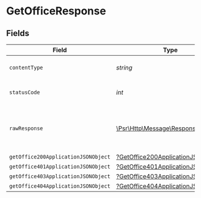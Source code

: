 # GetOfficeResponse


## Fields

| Field                                                                                                        | Type                                                                                                         | Required                                                                                                     | Description                                                                                                  |
| ------------------------------------------------------------------------------------------------------------ | ------------------------------------------------------------------------------------------------------------ | ------------------------------------------------------------------------------------------------------------ | ------------------------------------------------------------------------------------------------------------ |
| `contentType`                                                                                                | *string*                                                                                                     | :heavy_check_mark:                                                                                           | HTTP response content type for this operation                                                                |
| `statusCode`                                                                                                 | *int*                                                                                                        | :heavy_check_mark:                                                                                           | HTTP response status code for this operation                                                                 |
| `rawResponse`                                                                                                | [\Psr\Http\Message\ResponseInterface](https://www.php-fig.org/psr/psr-7/#33-psrhttpmessageresponseinterface) | :heavy_minus_sign:                                                                                           | Raw HTTP response; suitable for custom response parsing                                                      |
| `getOffice200ApplicationJSONObject`                                                                          | [?GetOffice200ApplicationJSON](../../models/operations/GetOffice200ApplicationJSON.md)                       | :heavy_minus_sign:                                                                                           | OK                                                                                                           |
| `getOffice401ApplicationJSONObject`                                                                          | [?GetOffice401ApplicationJSON](../../models/operations/GetOffice401ApplicationJSON.md)                       | :heavy_minus_sign:                                                                                           | Unauthenticated                                                                                              |
| `getOffice403ApplicationJSONObject`                                                                          | [?GetOffice403ApplicationJSON](../../models/operations/GetOffice403ApplicationJSON.md)                       | :heavy_minus_sign:                                                                                           | Forbidden                                                                                                    |
| `getOffice404ApplicationJSONObject`                                                                          | [?GetOffice404ApplicationJSON](../../models/operations/GetOffice404ApplicationJSON.md)                       | :heavy_minus_sign:                                                                                           | Not Found                                                                                                    |